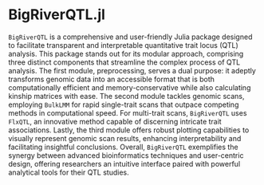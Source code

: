 # BigRiverQTL.jl

`BigRiverQTL` is a comprehensive and user-friendly Julia package designed to facilitate transparent and interpretable quantitative trait locus (QTL) analysis. This package stands out for its modular approach, comprising three distinct components that streamline the complex process of QTL analysis. The first module, preprocessing, serves a dual purpose: it adeptly transforms genomic data into an accessible format that is both computationally efficient and memory-conservative while also calculating kinship matrices with ease. The second module tackles genomic scans, employing `BulkLMM` for rapid single-trait scans that outpace competing methods in computational speed. For multi-trait scans, `BigRiverQTL` uses `FlxQTL`, an innovative method capable of discerning intricate trait associations. Lastly, the third module offers robust plotting capabilities to visually represent genomic scan results, enhancing interpretability and facilitating insightful conclusions. Overall, `BigRiverQTL` exemplifies the synergy between advanced bioinformatics techniques and user-centric design, offering researchers an intuitive interface paired with powerful analytical tools for their QTL studies.
